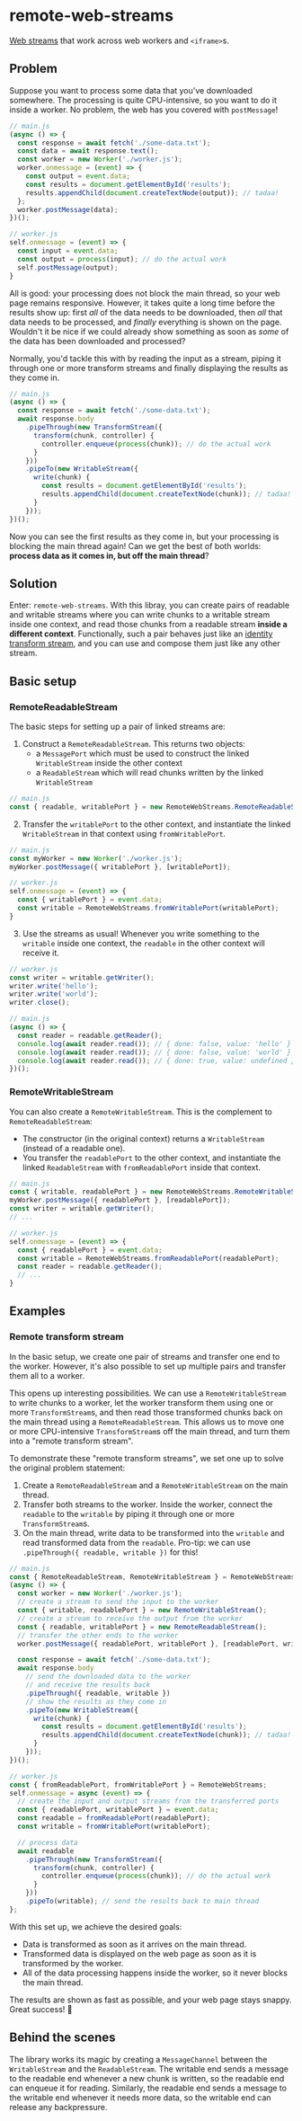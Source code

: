 # remote-web-streams
[Web streams][streams-spec] that work across web workers and `<iframe>`s.

## Problem
Suppose you want to process some data that you've downloaded somewhere. The processing is quite CPU-intensive,
so you want to do it inside a worker. No problem, the web has you covered with `postMessage`!

```js
// main.js
(async () => {
  const response = await fetch('./some-data.txt');
  const data = await response.text();
  const worker = new Worker('./worker.js');
  worker.onmessage = (event) => {
    const output = event.data;
    const results = document.getElementById('results');
    results.appendChild(document.createTextNode(output)); // tadaa!
  };
  worker.postMessage(data);
})();

// worker.js
self.onmessage = (event) => {
  const input = event.data;
  const output = process(input); // do the actual work
  self.postMessage(output);
}
```

All is good: your processing does not block the main thread, so your web page remains responsive. However, it takes
quite a long time before the results show up: first *all* of the data needs to be downloaded, then *all* that data
needs to be processed, and *finally* everything is shown on the page. Wouldn't it be nice if we could already show
something as soon as *some* of the data has been downloaded and processed?

Normally, you'd tackle this with by reading the input as a stream, piping it through one or more transform streams
and finally displaying the results as they come in.

```js
// main.js
(async () => {
  const response = await fetch('./some-data.txt');
  await response.body
    .pipeThrough(new TransformStream({
      transform(chunk, controller) {
        controller.enqueue(process(chunk)); // do the actual work
      }
    }))
    .pipeTo(new WritableStream({
      write(chunk) {
        const results = document.getElementById('results');
        results.appendChild(document.createTextNode(chunk)); // tadaa!
      }
    }));
})();
```

Now you can see the first results as they come in, but your processing is blocking the main thread again!
Can we get the best of both worlds: **process data as it comes in, but off the main thread**?

## Solution
Enter: `remote-web-streams`. With this libray, you can create pairs of readable and writable streams
where you can write chunks to a writable stream inside one context, and read those chunks from a readable stream
**inside a different context**.
Functionally, such a pair behaves just like an [identity transform stream][identity-transform-stream], and you can
use and compose them just like any other stream.

## Basic setup

### RemoteReadableStream
The basic steps for setting up a pair of linked streams are:
1. Construct a `RemoteReadableStream`. This returns two objects:
   * a `MessagePort` which must be used to construct the linked `WritableStream` inside the other context
   * a `ReadableStream` which will read chunks written by the linked `WritableStream`
```js
// main.js
const { readable, writablePort } = new RemoteWebStreams.RemoteReadableStream();
```
2. Transfer the `writablePort` to the other context, and instantiate the linked `WritableStream` in that context
   using `fromWritablePort`.
```js
// main.js
const myWorker = new Worker('./worker.js');
myWorker.postMessage({ writablePort }, [writablePort]);

// worker.js
self.onmessage = (event) => {
  const { writablePort } = event.data;
  const writable = RemoteWebStreams.fromWritablePort(writablePort);
}
```
3. Use the streams as usual! Whenever you write something to the `writable` inside one context,
   the `readable` in the other context will receive it.
```js
// worker.js
const writer = writable.getWriter();
writer.write('hello');
writer.write('world');
writer.close();

// main.js
(async () => {
  const reader = readable.getReader();
  console.log(await reader.read()); // { done: false, value: 'hello' }
  console.log(await reader.read()); // { done: false, value: 'world' }
  console.log(await reader.read()); // { done: true, value: undefined }
})();
```

### RemoteWritableStream
You can also create a `RemoteWritableStream`.
This is the complement to `RemoteReadableStream`:
* The constructor (in the original context) returns a `WritableStream` (instead of a readable one).
* You transfer the `readablePort` to the other context,
  and instantiate the linked `ReadableStream` with `fromReadablePort` inside that context.
```js
// main.js
const { writable, readablePort } = new RemoteWebStreams.RemoteWritableStream();
myWorker.postMessage({ readablePort }, [readablePort]);
const writer = writable.getWriter();
// ...

// worker.js
self.onmessage = (event) => {
  const { readablePort } = event.data;
  const writable = RemoteWebStreams.fromReadablePort(readablePort);
  const reader = readable.getReader();
  // ...
}
```

## Examples

### Remote transform stream
In the basic setup, we create one pair of streams and transfer one end to the worker.
However, it's also possible to set up multiple pairs and transfer them all to a worker.

This opens up interesting possibilities. We can use a `RemoteWritableStream` to write chunks to a worker,
let the worker transform them using one or more `TransformStream`s, and then read those transformed chunks
back on the main thread using a `RemoteReadableStream`.
This allows us to move one or more CPU-intensive `TransformStream`s off the main thread,
and turn them into a "remote transform stream".

To demonstrate these "remote transform streams", we set one up to solve the original problem statement:
1. Create a `RemoteReadableStream` and a `RemoteWritableStream` on the main thread.
2. Transfer both streams to the worker. Inside the worker, connect the `readable` to the `writable` by piping it
   through one or more `TransformStream`s.
3. On the main thread, write data to be transformed into the `writable` and read transformed data from the `readable`.
   Pro-tip: we can use `.pipeThrough({ readable, writable })` for this!

```js
// main.js
const { RemoteReadableStream, RemoteWritableStream } = RemoteWebStreams;
(async () => {
  const worker = new Worker('./worker.js');
  // create a stream to send the input to the worker
  const { writable, readablePort } = new RemoteWritableStream();
  // create a stream to receive the output from the worker
  const { readable, writablePort } = new RemoteReadableStream();
  // transfer the other ends to the worker
  worker.postMessage({ readablePort, writablePort }, [readablePort, writablePort]);

  const response = await fetch('./some-data.txt');
  await response.body
    // send the downloaded data to the worker
    // and receive the results back
    .pipeThrough({ readable, writable })
    // show the results as they come in
    .pipeTo(new WritableStream({
      write(chunk) {
        const results = document.getElementById('results');
        results.appendChild(document.createTextNode(chunk)); // tadaa!
      }
    }));
})();

// worker.js
const { fromReadablePort, fromWritablePort } = RemoteWebStreams;
self.onmessage = async (event) => {
  // create the input and output streams from the transferred ports
  const { readablePort, writablePort } = event.data;
  const readable = fromReadablePort(readablePort);
  const writable = fromWritablePort(writablePort);

  // process data
  await readable
    .pipeThrough(new TransformStream({
      transform(chunk, controller) {
        controller.enqueue(process(chunk)); // do the actual work
      }
    }))
    .pipeTo(writable); // send the results back to main thread
};
```
With this set up, we achieve the desired goals:
* Data is transformed as soon as it arrives on the main thread.
* Transformed data is displayed on the web page as soon as it is transformed by the worker.
* All of the data processing happens inside the worker, so it never blocks the main thread.

The results are shown as fast as possible, and your web page stays snappy. Great success! 🎉

## Behind the scenes
The library works its magic by creating a `MessageChannel` between the `WritableStream` and the `ReadableStream`.
The writable end sends a message to the readable end whenever a new chunk is written,
so the readable end can enqueue it for reading.
Similarly, the readable end sends a message to the writable end whenever it needs more data,
so the writable end can release any backpressure.

[streams-spec]: https://streams.spec.whatwg.org/
[identity-transform-stream]: https://streams.spec.whatwg.org/#identity-transform-stream
